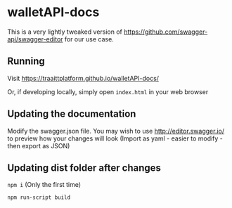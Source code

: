 # walletAPI-docs
This is a very lightly tweaked version of https://github.com/swagger-api/swagger-editor for our use case.

## Running

Visit https://traaittplatform.github.io/walletAPI-docs/

Or, if developing locally, simply open `index.html` in your web browser

## Updating the documentation

Modify the swagger.json file. You may wish to use http://editor.swagger.io/ to preview how your changes will look (Import as yaml - easier to modify - then export as JSON)

## Updating dist folder after changes

`npm i` (Only the first time)

`npm run-script build`
